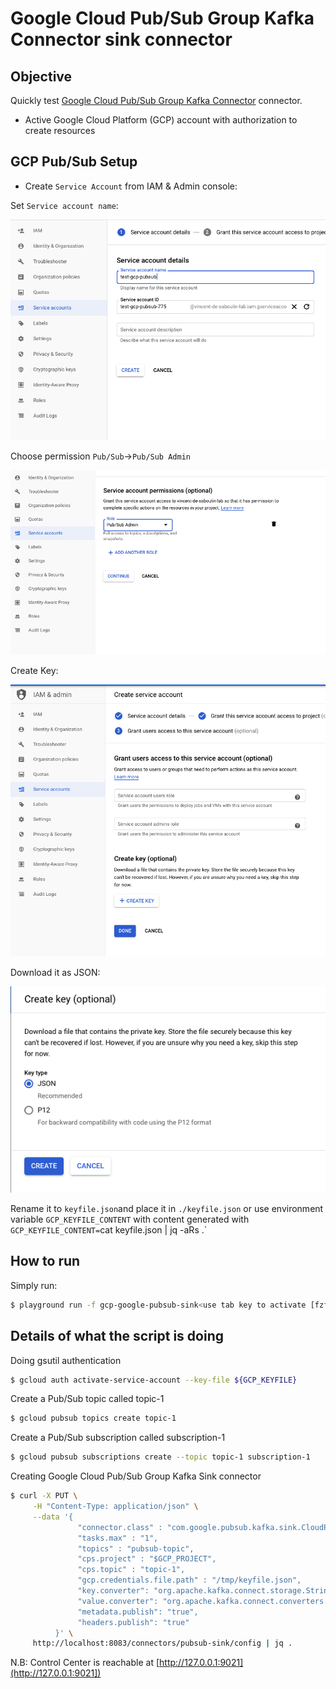 # Google Cloud Pub/Sub Group Kafka Connector sink connector



## Objective

Quickly test [Google Cloud Pub/Sub Group Kafka Connector](https://github.com/googleapis/java-pubsub-group-kafka-connector) connector.

* Active Google Cloud Platform (GCP) account with authorization to create resources

## GCP Pub/Sub Setup

* Create `Service Account` from IAM & Admin console:

Set `Service account name`:

![Service Account setup](Screenshot1.png)


Choose permission `Pub/Sub`->`Pub/Sub Admin`

![Service Account setup](Screenshot2.png)

Create Key:

![Service Account setup](Screenshot3.png)

Download it as JSON:

![Service Account setup](Screenshot4.png)

Rename it to `keyfile.json`and place it in `./keyfile.json` or use environment variable `GCP_KEYFILE_CONTENT` with content generated with `GCP_KEYFILE_CONTENT=`cat keyfile.json | jq -aRs .`


## How to run

Simply run:

```bash
$ playground run -f gcp-google-pubsub-sink<use tab key to activate [fzf completion](https://kafka-docker-playground.io/#/cli?id=%e2%9a%a1-setup-completion) (otherwise use full path, i.e *not relative path*> <GCP_PROJECT>
```

## Details of what the script is doing

Doing gsutil authentication

```bash
$ gcloud auth activate-service-account --key-file ${GCP_KEYFILE}
```

Create a Pub/Sub topic called topic-1

```bash
$ gcloud pubsub topics create topic-1
```

Create a Pub/Sub subscription called subscription-1

```bash
$ gcloud pubsub subscriptions create --topic topic-1 subscription-1
```


Creating Google Cloud Pub/Sub Group Kafka Sink connector

```bash
$ curl -X PUT \
     -H "Content-Type: application/json" \
     --data '{
               "connector.class" : "com.google.pubsub.kafka.sink.CloudPubSubSinkConnector",
               "tasks.max" : "1",
               "topics" : "pubsub-topic",
               "cps.project" : "$GCP_PROJECT",
               "cps.topic" : "topic-1",
               "gcp.credentials.file.path" : "/tmp/keyfile.json",
               "key.converter": "org.apache.kafka.connect.storage.StringConverter",
               "value.converter": "org.apache.kafka.connect.converters.ByteArrayConverter",
               "metadata.publish": "true",
               "headers.publish": "true"
          }' \
     http://localhost:8083/connectors/pubsub-sink/config | jq .
```



N.B: Control Center is reachable at [http://127.0.0.1:9021](http://127.0.0.1:9021])

